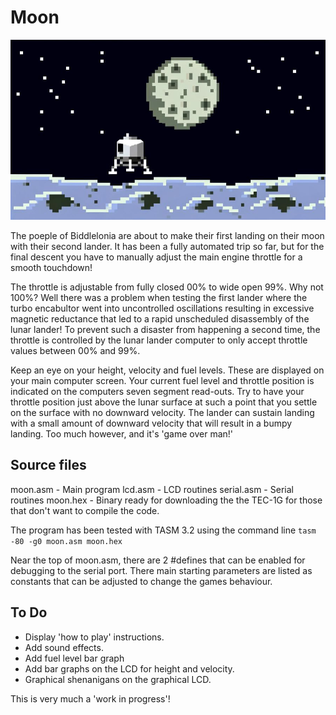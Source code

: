 # Moon #

![Lunar Lander](Moon.jpg)

The poeple of Biddlelonia are about to make their first landing on their moon with their second lander. It has been a fully automated trip so far, but for the final descent you have to manually adjust the main engine throttle for a smooth touchdown!

The throttle is adjustable from fully closed 00% to wide open 99%. Why not 100%? Well there was a problem when testing the first lander where the turbo encabultor went into uncontrolled oscillations resulting in excessive magnetic reductance that led to a rapid unscheduled disassembly of the lunar lander! To prevent such a disaster from happening a second time, the throttle is controlled by the lunar lander computer to only accept throttle values between 00% and 99%.

Keep an eye on your height, velocity and fuel levels. These are displayed on your main computer screen.
Your current fuel level and throttle position is indicated on the computers seven segment read-outs.
Try to have your throttle position just above the lunar surface at such a point that you settle on the surface with no downward velocity. The lander can sustain landing with a small amount of downward velocity that will result in a bumpy landing. Too much however, and it's 'game over man!'

## Source files ##
moon.asm - Main program
lcd.asm - LCD routines
serial.asm - Serial routines
moon.hex - Binary ready for downloading the the TEC-1G for those that don't want to compile the code.

The program has been tested with TASM 3.2 using the command line 
`tasm -80 -g0 moon.asm moon.hex`

Near the top of moon.asm, there are 2 #defines that can be enabled for debugging to the serial port.
There main starting parameters are listed as constants that can be adjusted to change the games behaviour.

## To Do ##
- Display 'how to play' instructions.
- Add sound effects.
- Add fuel level bar graph
- Add bar graphs on the LCD for height and velocity.
- Graphical shenanigans on the graphical LCD.

This is very much a 'work in progress'!
